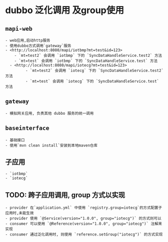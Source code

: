 
# dubbo 泛化调用 及group使用

## `mapi-web` 
    - web应用,启动http服务
    - 使用dubbo方式调用`gateway`服务
    - <http://localhost:8080/mapi/iotbmp?mt=test&id=123>
        - `mt=test2` 会调用 `iotbmp` 下的 `SyncDataHandleService.test2` 方法
        - `mt=test` 会调用 `iotbmp` 下的 `SyncDataHandleService.test` 方法
      - <http://localhost:8080/mapi/iotecg?mt=test&id=123>
             - `mt=test2` 会调用 `iotecg` 下的 `SyncDataHandleService.test2` 方法
             - `mt=test` 会调用 `iotecg` 下的 `SyncDataHandleService.test` 方法 

## `gateway`
    - 模拟网关应用, 负责其他 dubbo 服务的统一调用
   
## `baseinterface` 
    - 基础接口
    - 使用`mvn clean install`安装到本地maven仓库
        
## 子应用
    - `iotbmp`
    - `iotecg`

## TODO: 跨子应用调用, group 方式以实现
    - provider 在`application.yml` 中使用 `registry.group=iotecg`的方式配置子应用时,未能生效
    - provider 使用 `@Service(version="1.0.0", group="iotecg")` 的方式则可以
    - consumer 可以使用 `@Reference(version="1.0.0", group="iotecg")` 注解来实现
    - consumer 通过泛化调用时, 则使用 `reference.setGroup("iotecg")` 的方式实现